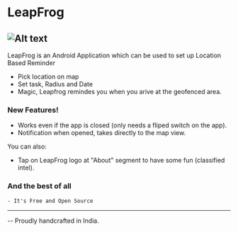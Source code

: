# LeapFrog
![Alt text](/blob/master/app/src/main/res/mipmap-xxxhdpi/ic_launcher.png "LeapFrog")
-----------------------------------------



LeapFrog is an Android Application which can be used to set up Location Based Reminder

  - Pick location on map
  - Set task, Radius and Date
  - Magic, Leapfrog remindes you when you arive at the geofenced area.

### New Features!

  - Works even if the app is closed (only needs a fliped switch on the app).
  - Notification when opened, takes directly to the map view.


You can also:
  - Tap on LeapFrog logo at "About" segment to have some fun (classified intel).

### And the best of all

    - It's Free and Open Source
    
    
    
----------------------------------------
 -- Proudly handcrafted in India.


